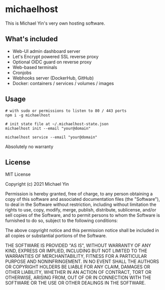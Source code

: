 michaelhost
=====

This is Michael Yin's very own hosting software.

## What's included

* Web-UI admin dashboard server
* Let's Encrypt powered SSL reverse proxy
* Optional OIDC guard on reverse proxy
* Web-based terminals
* Cronjobs
* Webhooks server (DockerHub, GitHub)
* Docker: containers / services / volumes / images

## Usage

```
# with sudo or permissions to listen to 80 / 443 ports
npm i -g michaelhost

# init state file at ~/.michaelhost-state.json
michaelhost init --email "your@domain"

michaelhost service --email "your@domain"
```

Absolutely no warranty

## License

MIT License

Copyright (c) 2021 Michael Yin

Permission is hereby granted, free of charge, to any person obtaining a copy
of this software and associated documentation files (the "Software"), to deal
in the Software without restriction, including without limitation the rights
to use, copy, modify, merge, publish, distribute, sublicense, and/or sell
copies of the Software, and to permit persons to whom the Software is
furnished to do so, subject to the following conditions:

The above copyright notice and this permission notice shall be included in all
copies or substantial portions of the Software.

THE SOFTWARE IS PROVIDED "AS IS", WITHOUT WARRANTY OF ANY KIND, EXPRESS OR
IMPLIED, INCLUDING BUT NOT LIMITED TO THE WARRANTIES OF MERCHANTABILITY,
FITNESS FOR A PARTICULAR PURPOSE AND NONINFRINGEMENT. IN NO EVENT SHALL THE
AUTHORS OR COPYRIGHT HOLDERS BE LIABLE FOR ANY CLAIM, DAMAGES OR OTHER
LIABILITY, WHETHER IN AN ACTION OF CONTRACT, TORT OR OTHERWISE, ARISING FROM,
OUT OF OR IN CONNECTION WITH THE SOFTWARE OR THE USE OR OTHER DEALINGS IN THE
SOFTWARE.
